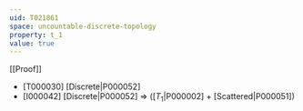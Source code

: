 ```yaml
---
uid: T021861
space: uncountable-discrete-topology
property: t_1
value: true
---
```

[[Proof]]

* [T000030] [Discrete|P000052]
* [I000042] [Discrete|P000052] => ([$T_1$|P000002] + [Scattered|P000051])

